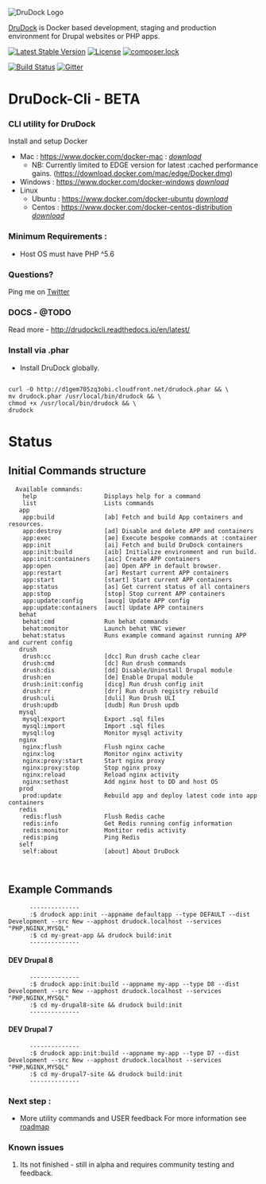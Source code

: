 ![DruDock Logo](https://s3.eu-west-2.amazonaws.com/drudock/DruDockLogo.jpg)

[DruDock](https://www.4alldigital.io/drudock) is Docker based development, staging and production environment for Drupal websites or PHP apps.

[![Latest Stable Version](https://poser.pugx.org/drudock/cli/v/stable)](https://packagist.org/packages/drudock/cli)
[![License](https://poser.pugx.org/drudock/cli/license)](https://packagist.org/packages/drudock/cli)
[![composer.lock](https://poser.pugx.org/drudock/cli/composerlock)](https://packagist.org/packages/drudock/cli)

[![Build Status](https://travis-ci.org/4AllDigital/DruDockCli.svg?branch=master)](https://travis-ci.org/4AllDigital/DruDockCli)
[![Gitter](https://badges.gitter.im/Join%20Chat.svg)](https://gitter.im/DruDockCli/Lobby?utm_source=badge&utm_medium=badge&utm_campaign=pr-badge)


# DruDock-Cli - BETA
### CLI utility for DruDock

Install and setup Docker
  
- Mac : https://www.docker.com/docker-mac : 
[_download_](https://store.docker.com/editions/community/docker-ce-desktop-mac)
  - NB: Currently limited to EDGE version for latest :cached performance gains. (https://download.docker.com/mac/edge/Docker.dmg)
- Windows : https://www.docker.com/docker-windows
[_download_](https://store.docker.com/editions/community/docker-ce-desktop-windows)
- Linux
  - Ubuntu : https://www.docker.com/docker-ubuntu
  [_download_](https://store.docker.com/editions/community/docker-ce-server-ubuntu)
  - Centos : https://www.docker.com/docker-centos-distribution
  [_download_](https://store.docker.com/editions/community/docker-ce-server-centos)
   
### Minimum Requirements : 
- Host OS must have PHP ^5.6

### Questions?
  Ping me on [Twitter](http://twitter.com/@4alldigital)
  
### DOCS - @TODO
  Read more - http://drudockcli.readthedocs.io/en/latest/
   
### Install via .phar
  - Install DruDock globally.
  
  ``` 
  
  curl -O http://d1gem705zq3obi.cloudfront.net/drudock.phar && \
  mv drudock.phar /usr/local/bin/drudock && \
  chmod +x /usr/local/bin/drudock && \
  drudock
  
  ```

# Status
## Initial Commands structure
```
  Available commands:
    help                   Displays help for a command
    list                   Lists commands
   app
    app:build              [ab] Fetch and build App containers and resources.
    app:destroy            [ad] Disable and delete APP and containers
    app:exec               [ae] Execute bespoke commands at :container
    app:init               [ai] Fetch and build DruDock containers
    app:init:build         [aib] Initialize environment and run build.
    app:init:containers    [aic] Create APP containers
    app:open               [ao] Open APP in default browser.
    app:restart            [ar] Restart current APP containers
    app:start              [start] Start current APP containers
    app:status             [as] Get current status of all containers
    app:stop               [stop] Stop current APP containers
    app:update:config      [aucg] Update APP config
    app:update:containers  [auct] Update APP containers
   behat
    behat:cmd              Run behat commands
    behat:monitor          Launch behat VNC viewer
    behat:status           Runs example command against running APP and current config
   drush
    drush:cc               [dcc] Run drush cache clear
    drush:cmd              [dc] Run drush commands
    drush:dis              [dd] Disable/Uninstall Drupal module
    drush:en               [de] Enable Drupal module
    drush:init:config      [dicg] Run drush config init
    drush:rr               [drr] Run drush registry rebuild
    drush:uli              [duli] Run Drush ULI
    drush:updb             [dudb] Run Drush updb
   mysql
    mysql:export           Export .sql files
    mysql:import           Import .sql files
    mysql:log              Monitor mysql activity
   nginx
    nginx:flush            Flush nginx cache
    nginx:log              Monitor nginx activity
    nginx:proxy:start      Start nginx proxy
    nginx:proxy:stop       Stop nginx proxy
    nginx:reload           Reload nginx activity
    nginx:sethost          Add nginx host to DD and host OS
   prod
    prod:update            Rebuild app and deploy latest code into app containers
   redis
    redis:flush            Flush Redis cache
    redis:info             Get Redis running config information
    redis:monitor          Montitor redis activity
    redis:ping             Ping Redis
   self
    self:about             [about] About DruDock

       
```

## Example Commands
```
      --------------
      :$ drudock app:init --appname defaultapp --type DEFAULT --dist Development --src New --apphost drudock.localhost --services "PHP,NGINX,MYSQL"
      :$ cd my-great-app && drudock build:init
      --------------
```    
#### DEV Drupal 8  
```
      --------------
      :$ drudock app:init:build --appname my-app --type D8 --dist Development --src New --apphost drudock.localhost --services "PHP,NGINX,MYSQL"
      :$ cd my-drupal8-site && drudock build:init
      --------------
```   
#### DEV Drupal 7
```
      --------------
      :$ drudock app:init:build --appname my-app --type D7 --dist Development --src New --apphost drudock.localhost --services "PHP,NGINX,MYSQL"
      :$ cd my-drupal7-site && drudock build:init
      --------------
```

### Next step :

 - More utility commands and USER feedback
For more information see [roadmap](https://github.com/4AllDigital/DruDockCli/blob/master/roadmap.md)

### Known issues

1. Its not finished - still in alpha and requires community testing and feedback.
